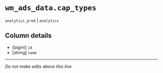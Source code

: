 # `wm_ads_data.cap_types`
`analytics_prod` | `analytics`

## Column details
* [bigint]    `id`
* [string]    `name`

-------------------------------------------------------------------------------
*Do not make edits above this line.*
